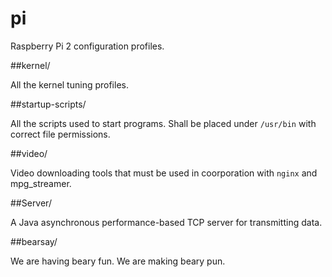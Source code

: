 # pi
Raspberry Pi 2 configuration profiles.

##kernel/

All the kernel tuning profiles.

##startup-scripts/

All the scripts used to start programs. Shall be placed under <code>/usr/bin</code> with correct file permissions.

##video/

Video downloading tools that must be used in coorporation with <code>nginx</code> and mpg_streamer.

##Server/

A Java asynchronous performance-based TCP server for transmitting data.

##bearsay/

We are having beary fun. We are making beary pun.
